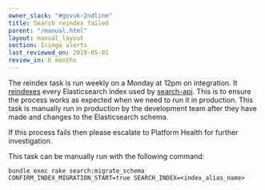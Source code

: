 ```yaml
---
owner_slack: "#govuk-2ndline"
title: Search reindex failed
parent: "/manual.html"
layout: manual_layout
section: Icinga alerts
last_reviewed_on: 2019-05-01
review_in: 6 months
---
```


The reindex task is run weekly on a Monday at 12pm on integration. It
[reindexes][reindexing] every Elasticsearch index used by [search-api][]. This is
to ensure the process works as expected when we need to run it in production.
This task is manually run in production by the development team after they have
made and changes to the Elasticsearch schema.

If this process fails then please escalate to Platform Health for further investigation.

This task can be manually run with the following command:

```
bundle exec rake search:migrate_schema CONFIRM_INDEX_MIGRATION_START=true SEARCH_INDEX=<index_alias_name>
```

[reindexing]: /manual/reindex-elasticsearch.html
[search-api]: /apps/search-api.html
